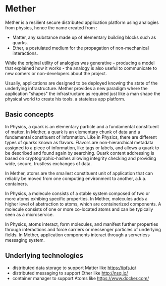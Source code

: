 # Mether

Mether is a resilient secure distributed application platform using analogies from physics, hence the name created from :
* Matter, any substance made up of elementary building blocks such as quarks.
* Ether, a postulated medium for the propagation of non-mechanical interactions.

While the original utility of analogies was generative – producing a model that explained how it works - the analogy is also useful to communicate to new comers or non-developers about the project. 

Usually, applications are designed to be deployed knowing the state of the underlying infrastructure. Mether provides a new paradigm where the application "shapes" the infrastructure as required just like a man shape the physical world to create his tools. a stateless app platform. 

## Basic concepts

In Physics, a quark is an elementary particle and a fundamental constituent of matter. In Mether, a quark is an elementary chunk of data and a fundamental constituent of information. Like in Physics, there are different types of quarks known as flavors. Flavors are non-hierarchical metadata assigned to a piece of information, like tags or labels, and allows a quark to be described and found again by searching. Quark content addressing is based on cryptographic-hashes allowing integrity checking and providing wide, secure, trustless exchanges of data. 

In Mether, atoms are the smallest constituent unit of application that can reliably be moved from one computing environment to another, a.k.a. containers. 

In Physics, a molecule consists of a stable system composed of two or more atoms exhibing specific properties. In Mether, molecules adds a higher level of abstraction to atoms, which are containerized components. A molecule consists of one or more co-located atoms and can be typically seen as a microservice.

In Physics, atoms interact, form molecules, and manifest further properties through interactions and force carriers or messenger particles of underlying fields. In Mether, application components interact through a serverless messaging system.

## Underlying technologies

* distributed data storage to support Matter like https://ipfs.io/
* distributed messaging to support Ether like http://nsq.io/
* container manager to support Atoms like https://www.docker.com/ 



